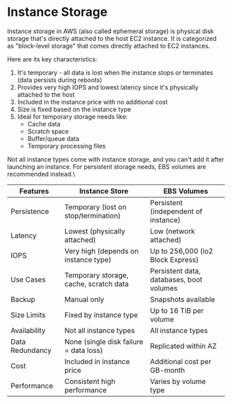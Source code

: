 # Instance Storage

Instance storage in AWS (also called ephemeral storage) is physical disk storage that's directly attached to the host EC2 instance. It is categorized as "block-level storage" that comes directly attached to EC2 instances.



Here are its key characteristics:

1. It's temporary - all data is lost when the instance stops or terminates (data persists during reboots)
2. Provides very high IOPS and lowest latency since it's physically attached to the host
3. Included in the instance price with no additional cost
4. Size is fixed based on the instance type
5. Ideal for temporary storage needs like:
   * Cache data
   * Scratch space
   * Buffer/queue data
   * Temporary processing files

Not all instance types come with instance storage, and you can't add it after launching an instance. For persistent storage needs, EBS volumes are recommended instead.\


| Features        | Instance Store                         | EBS Volumes                              |
| --------------- | -------------------------------------- | ---------------------------------------- |
| Persistence     | Temporary (lost on stop/termination)   | Persistent (independent of instance)     |
| Latency         | Lowest (physically attached)           | Low (network attached)                   |
| IOPS            | Very high (depends on instance type)   | Up to 256,000 (io2 Block Express)        |
| Use Cases       | Temporary storage, cache, scratch data | Persistent data, databases, boot volumes |
| Backup          | Manual only                            | Snapshots available                      |
| Size Limits     | Fixed by instance type                 | Up to 16 TiB per volume                  |
| Availability    | Not all instance types                 | All instance types                       |
| Data Redundancy | None (single disk failure = data loss) | Replicated within AZ                     |
| Cost            | Included in instance price             | Additional cost per GB-month             |
| Performance     | Consistent high performance            | Varies by volume type                    |

